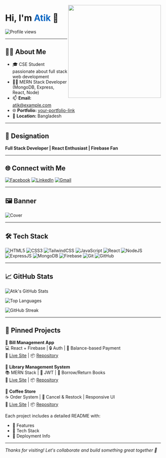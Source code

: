 <a target="_blank" href="#"><img width="300" align="right" src="https://media.giphy.com/media/qgQUggAC3Pfv687qPC/giphy.gif"></a>

# Hi, I'm <span style="color:#0A66C2">Atik</span> 👋

![Profile views](https://komarev.com/ghpvc/?username=atik735&label=Profile%20views&color=0A66C2&style=flat-square)

---

## 👨‍💻 About Me

- 🎓 CSE Student passionate about full stack web development
- 🧑‍💻 MERN Stack Developer (MongoDB, Express, React, Node)
- 📫 **Email:** atik@example.com
- 🌐 **Portfolio:** [your-portfolio-link](#)
- 📍 **Location:** Bangladesh

---

## 💼 Designation
**Full Stack Developer | React Enthusiast | Firebase Fan**

---

## 🌐 Connect with Me

[![Facebook](https://img.shields.io/badge/Facebook-1877F2?style=for-the-badge&logo=facebook&logoColor=white)](https://facebook.com/ki.korbi.id.diye)
[![LinkedIn](https://img.shields.io/badge/LinkedIn-0A66C2?style=for-the-badge&logo=linkedin&logoColor=white)](https://linkedin.com/)
[![Gmail](https://img.shields.io/badge/Gmail-D14836?style=for-the-badge&logo=gmail&logoColor=white)](mailto:atikh01003@gmail.com)

---

## 🖼️ Banner

![Cover](https://i.ibb.co/DY9rJXj/your-banner-image.png)

---

## 🛠️ Tech Stack

![HTML5](https://img.shields.io/badge/HTML-E34F26?style=for-the-badge&logo=html5&logoColor=white)
![CSS3](https://img.shields.io/badge/CSS-1572B6?style=for-the-badge&logo=css3&logoColor=white)
![TailwindCSS](https://img.shields.io/badge/TailwindCSS-06B6D4?style=for-the-badge&logo=tailwindcss&logoColor=white)
![JavaScript](https://img.shields.io/badge/JavaScript-F7DF1E?style=for-the-badge&logo=javascript&logoColor=black)
![React](https://img.shields.io/badge/React-20232A?style=for-the-badge&logo=react&logoColor=61DAFB)
![NodeJS](https://img.shields.io/badge/Node.js-339933?style=for-the-badge&logo=nodedotjs&logoColor=white)
![ExpressJS](https://img.shields.io/badge/Express.js-000000?style=for-the-badge&logo=express&logoColor=white)
![MongoDB](https://img.shields.io/badge/MongoDB-47A248?style=for-the-badge&logo=mongodb&logoColor=white)
![Firebase](https://img.shields.io/badge/Firebase-ffca28?style=for-the-badge&logo=firebase&logoColor=black)
![Git](https://img.shields.io/badge/Git-F05032?style=for-the-badge&logo=git&logoColor=white)
![GitHub](https://img.shields.io/badge/GitHub-181717?style=for-the-badge&logo=github&logoColor=white)

---

## 📈 GitHub Stats

![Atik's GitHub Stats](https://github-readme-stats.vercel.app/api?username=atik735&show_icons=true&theme=tokyonight&hide_border=false&border_radius=10)

![Top Languages](https://github-readme-stats.vercel.app/api/top-langs/?username=atik735&layout=compact&theme=tokyonight&hide_border=false&border_radius=10)

![GitHub Streak](https://github-readme-streak-stats.herokuapp.com?user=atik735&theme=tokyonight&hide_border=false&border_radius=10)

---

## 📌 Pinned Projects

📍 **Bill Management App**  
💻 React + Firebase | 🔒 Auth | 💸 Balance-based Payment  
🔗 [Live Site](#) | 📦 [Repository](#)

📍 **Library Management System**  
📚 MERN Stack | 🔐 JWT | 📖 Borrow/Return Books  
🔗 [Live Site](#) | 📦 [Repository](#)

📍 **Coffee Store**  
☕ Order System | 🔁 Cancel & Restock | Responsive UI  
🔗 [Live Site](#) | 📦 [Repository](#)

Each project includes a detailed README with:
- 🔧 Features
- 🧰 Tech Stack
- 🚀 Deployment Info

---

_Thanks for visiting! Let's collaborate and build something great together 🤝_
